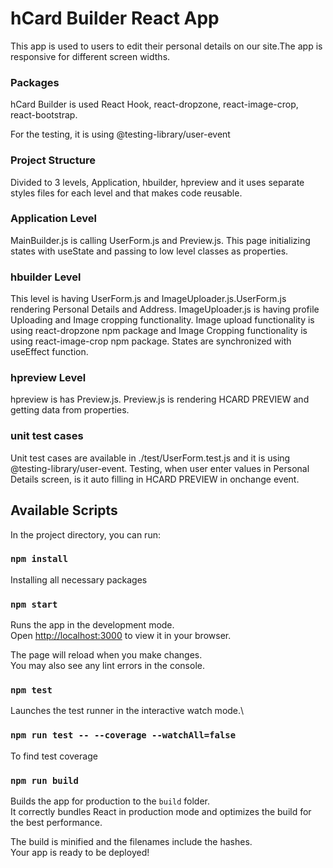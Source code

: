 # hCard Builder React App
This app is used to users to edit their personal details on our site.The app is responsive for different screen widths.

### Packages

hCard Builder is used React Hook, react-dropzone, react-image-crop, react-bootstrap.

For the testing, it is using @testing-library/user-event

### Project Structure

Divided to 3 levels, Application, hbuilder, hpreview and it uses separate styles files for each level and that makes code reusable.

### Application Level

MainBuilder.js is calling UserForm.js and Preview.js. This page initializing states with useState and passing to low level classes as properties.

### hbuilder Level

This level is having UserForm.js and ImageUploader.js.UserForm.js rendering Personal Details and Address. ImageUploader.js is having profile Uploading and Image cropping functionality. Image upload functionality is using react-dropzone npm package and Image Cropping functionality is using react-image-crop npm package. States are synchronized with useEffect function.

### hpreview Level

hpreview is has Preview.js. Preview.js is rendering HCARD PREVIEW and getting data from properties.

### unit test cases

Unit test cases are available in ./test/UserForm.test.js and it is using @testing-library/user-event.
Testing, when user enter values in Personal Details screen, is it auto filling in HCARD PREVIEW in onchange event.

## Available Scripts

In the project directory, you can run:

### `npm install`

Installing all necessary packages

### `npm start`

Runs the app in the development mode.\
Open [http://localhost:3000](http://localhost:3000) to view it in your browser.

The page will reload when you make changes.\
You may also see any lint errors in the console.

### `npm test`

Launches the test runner in the interactive watch mode.\

### `npm run test -- --coverage --watchAll=false`

To find test coverage

### `npm run build`

Builds the app for production to the `build` folder.\
It correctly bundles React in production mode and optimizes the build for the best performance.

The build is minified and the filenames include the hashes.\
Your app is ready to be deployed!



